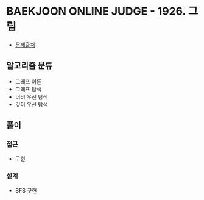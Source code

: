 # BAEKJOON ONLINE JUDGE - 1926. 그림

- [문제출처](https://www.acmicpc.net/problem/1926 '1926. 그림')

## 알고리즘 분류

- 그래프 이론
- 그래프 탐색
- 너비 우선 탐색
- 깊이 우선 탐색

## 풀이

### 접근

- 구현

### 설계

- BFS 구현
